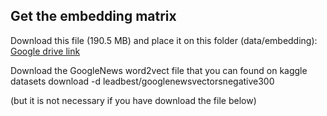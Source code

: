 ## Get the embedding matrix

Download this file (190.5 MB) and place it on this folder (data/embedding): [Google drive link](https://drive.google.com/file/d/1cqouJwSLE49SvtG1E1DY0tLI2yWOwLvr/view?usp=sharing)

Download the GoogleNews word2vect file that you can found on 
kaggle datasets download -d leadbest/googlenewsvectorsnegative300

(but it is not necessary if you have download the file below)
